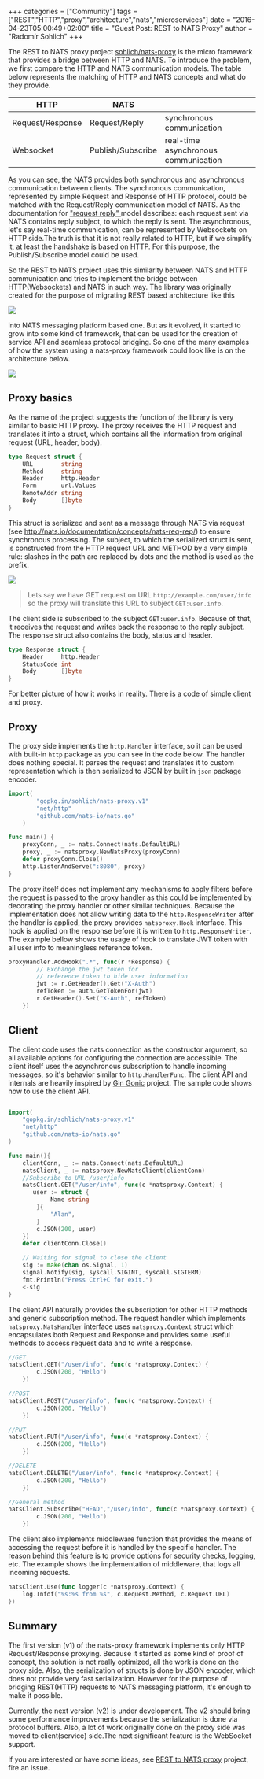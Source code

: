+++
categories = ["Community"]
tags = ["REST","HTTP","proxy","architecture","nats","microservices"]
date = "2016-04-23T05:00:49+02:00"
title = "Guest Post: REST to NATS Proxy"
author = "Radomír Sohlich"
+++

The REST to NATS proxy project [sohlich/nats-proxy](http://gopkg.in/sohlich/nats-proxy.v1) is the micro framework that provides a bridge between HTTP and NATS. To introduce the problem, we first compare the HTTP and NATS communication models. The table below represents the matching of HTTP and NATS concepts and what do they provide.

| HTTP |  NATS ||
| ----- | -----|----|
|Request/Response|Request/Reply|synchronous communication|
|Websocket|Publish/Subscribe|real-time asynchronous communication|

As you can see, the NATS provides both synchronous and asynchronous communication between clients. The synchronous communication, represented by simple Request and Response of HTTP protocol, could be matched with the Request/Reply communication model of NATS. As the documentation for ["request reply" ](http://nats.io/documentation/concepts/nats-req-rep/) model describes: each request sent via NATS contains reply subject, to which the reply is sent. The asynchronous, let's say real-time communication, can be represented by Websockets on HTTP side.The truth is that it is not really related to HTTP, but if we simplify it, at least the handshake is based on HTTP. For this purpose, the Publish/Subscribe model could be used.

So the REST to NATS project uses this similarity between NATS and HTTP communication and tries to implement the bridge between HTTP(Websockets) and NATS in such way. The library was originally created for the purpose of migrating REST based architecture like this

<img class="img-responsive center-block" src="/img/blog/natsproxy/natsproxy_rest.png">

into NATS messaging platform based one. But as it evolved, it started to grow into some kind of framework, that can be used for the creation of service API and seamless protocol bridging. So one of the many examples of how the system using a nats-proxy framework could look like is on the architecture below.

<img class="img-responsive center-block" src="/img/blog/natsproxy/natsproxy_arch.png">



## Proxy basics
As the name of the project suggests the function of the library is very similar to basic HTTP proxy. The proxy receives the HTTP request and translates it into a struct, which contains all the information from original request (URL, header, body).

```go
type Request struct {
	URL        string
	Method     string
	Header     http.Header
	Form       url.Values
	RemoteAddr string
	Body       []byte
}
```

This struct is serialized and sent as a message through NATS via request (see http://nats.io/documentation/concepts/nats-req-rep/) to ensure synchronous processing.
The subject, to which the serialized struct is sent, is constructed from the HTTP request URL and METHOD by a very simple rule: slashes in the path are replaced by dots and the method is used as the prefix.

<img class="img-responsive center-block" src="/img/blog/natsproxy/natsproxy_request.png">

>Lets say we have GET request on URL `http://example.com/user/info` so the proxy will translate this URL to  subject `GET:user.info`.

The client side is subscribed to the subject `GET:user.info`. Because of that, it receives the request and writes back the response to the reply subject. The response struct also contains the body, status and header.

```go
type Response struct {
	Header     http.Header
	StatusCode int
	Body       []byte
}
```
For better picture of how it works in reality. There is a code of simple client and proxy.

## Proxy
The proxy side implements the `http.Handler` interface, so it can be used with built-in `http` package as you can see in the code below. The handler does nothing special. It parses the request and translates it to custom representation which is then serialized to JSON by built in `json` package encoder.

```go
import(
        "gopkg.in/sohlich/nats-proxy.v1"
        "net/http"
        "github.com/nats-io/nats.go"
    )

func main() {
	proxyConn, _ := nats.Connect(nats.DefaultURL)
	proxy, _ := natsproxy.NewNatsProxy(proxyConn)
	defer proxyConn.Close()
	http.ListenAndServe(":8080", proxy)
}
```
The proxy itself does not implement any mechanisms to apply filters before the request is passed to the proxy handler as this could be implemented by decorating the proxy handler or other similar techniques.
Because the implementation does not allow writing data to the `http.ResponseWriter` after the handler is applied, the proxy provides `natsproxy.Hook` interface. This hook is applied on the response before it is written to `http.ResponseWriter`. The example bellow shows the usage of hook to translate JWT token with all user info to meaningless reference token.

```go
proxyHandler.AddHook(".*", func(r *Response) {
        // Exchange the jwt token for
        // reference token to hide user information
        jwt := r.GetHeader().Get("X-Auth")
        refToken := auth.GetTokenFor(jwt)
		r.GetHeader().Set("X-Auth", refToken)
	})
```


## Client
The client code uses the nats connection as the constructor argument, so all available options for configuring the connection are accessible. The client itself uses the asynchronous subscription to handle incoming messages, so it's behavior similar to `http.HandlerFunc`. The client API and internals are heavily inspired by [Gin Gonic](https://gin-gonic.github.io/gin/) project. The sample code shows how to use the client API.

```go

import(
    "gopkg.in/sohlich/nats-proxy.v1"
    "net/http"
    "github.com/nats-io/nats.go"
)

func main(){
	clientConn, _ := nats.Connect(nats.DefaultURL)
	natsClient, _ := natsproxy.NewNatsClient(clientConn)
	//Subscribe to URL /user/info
	natsClient.GET("/user/info", func(c *natsproxy.Context) {
	   user := struct {
		    Name string
	    }{
		    "Alan",
	    }
		c.JSON(200, user)
	})
	defer clientConn.Close()

	// Waiting for signal to close the client
	sig := make(chan os.Signal, 1)
	signal.Notify(sig, syscall.SIGINT, syscall.SIGTERM)
	fmt.Println("Press Ctrl+C for exit.")
	<-sig
}
```

The client API naturally provides the subscription for other HTTP methods and generic subscription method. The request handler which implements `natsproxy.NatsHandler` interface uses `natsproxy.Context` struct which encapsulates both Request and Response and provides some useful methods to access request data and to write a response.

```go
//GET
natsClient.GET("/user/info", func(c *natsproxy.Context) {
		c.JSON(200, "Hello")
	})

//POST
natsClient.POST("/user/info", func(c *natsproxy.Context) {
		c.JSON(200, "Hello")
	})

//PUT
natsClient.PUT("/user/info", func(c *natsproxy.Context) {
		c.JSON(200, "Hello")
	})

//DELETE
natsClient.DELETE("/user/info", func(c *natsproxy.Context) {
		c.JSON(200, "Hello")
	})

//General method
natsClient.Subscribe("HEAD","/user/info", func(c *natsproxy.Context) {
		c.JSON(200, "Hello")
	})

```
The client also implements middleware function that provides the means of accessing the request before it is handled by the specific handler. The reason behind this feature is to provide options for security checks, logging, etc. The example shows the implementation of middleware, that logs all incoming requests.

```go
natsClient.Use(func logger(c *natsproxy.Context) {
    log.Infof("%s:%s from %s", c.Request.Method, c.Request.URL)
})
```

## Summary
The first version (v1) of the nats-proxy framework implements only HTTP Request/Response proxying. 
Because it started as some kind of proof of concept, the solution is not really optimized, all the work is done on the proxy side. 
Also, the serialization of structs is done by JSON encoder, which does not provide very fast serialization.
However for the purpose of bridging REST(HTTP) requests to NATS messaging platform, it's enough to make it possible.

Currently, the next version (v2) is under development.
The v2 should bring some performance improvements because the serialization is done via protocol buffers. Also, a lot of work originally done on the proxy side was moved to client(service) side.The next significant feature is the WebSocket support.

If you are interested or have some ideas, see [REST to NATS proxy](https://github.com/sohlich/nats-proxy) project, fire an issue.
